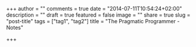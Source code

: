+++
author = ""
comments = true
date = "2014-07-11T10:54:24+02:00"
description = ""
draft = true
featured = false
image = ""
share = true
slug = "post-title"
tags = ["tag1", "tag2"]
title = "The Pragmatic Programmer - Notes"

+++
